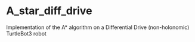 # A_star_diff_drive
Implementation of the A* algorithm on a Differential Drive (non-holonomic) TurtleBot3 robot
